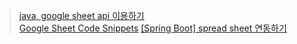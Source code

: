 
> [java, google sheet api 이용하기](https://cfdf.tistory.com/2)  
> [Google Sheet Code Snippets](https://github.com/googleworkspace/java-samples/blob/master/sheets/snippets/src/main/java/SpreadsheetSnippets.java)
> [[Spring Boot] spread sheet 연동하기](https://w97ww.tistory.com/58)